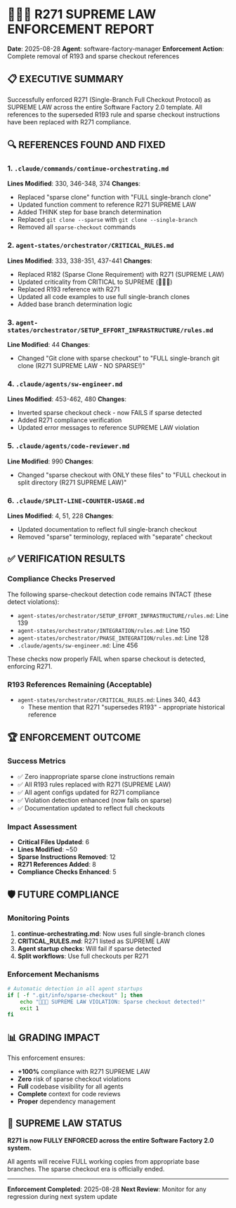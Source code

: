 # 🔴🔴🔴 R271 SUPREME LAW ENFORCEMENT REPORT

**Date**: 2025-08-28
**Agent**: software-factory-manager
**Enforcement Action**: Complete removal of R193 and sparse checkout references

## 📋 EXECUTIVE SUMMARY

Successfully enforced R271 (Single-Branch Full Checkout Protocol) as SUPREME LAW across the entire Software Factory 2.0 template. All references to the superseded R193 rule and sparse checkout instructions have been replaced with R271 compliance.

## 🔍 REFERENCES FOUND AND FIXED

### 1. `.claude/commands/continue-orchestrating.md`
**Lines Modified**: 330, 346-348, 374
**Changes**:
- Replaced "sparse clone" function with "FULL single-branch clone" 
- Updated function comment to reference R271 SUPREME LAW
- Added THINK step for base branch determination
- Replaced `git clone --sparse` with `git clone --single-branch`
- Removed all `sparse-checkout` commands

### 2. `agent-states/orchestrator/CRITICAL_RULES.md`
**Lines Modified**: 333, 338-351, 437-441
**Changes**:
- Replaced R182 (Sparse Clone Requirement) with R271 (SUPREME LAW)
- Updated criticality from CRITICAL to SUPREME (🔴🔴🔴)
- Replaced R193 reference with R271
- Updated all code examples to use full single-branch clones
- Added base branch determination logic

### 3. `agent-states/orchestrator/SETUP_EFFORT_INFRASTRUCTURE/rules.md`
**Line Modified**: 44
**Changes**:
- Changed "Git clone with sparse checkout" to "FULL single-branch git clone (R271 SUPREME LAW - NO SPARSE!)"

### 4. `.claude/agents/sw-engineer.md`
**Lines Modified**: 453-462, 480
**Changes**:
- Inverted sparse checkout check - now FAILS if sparse detected
- Added R271 compliance verification
- Updated error messages to reference SUPREME LAW violation

### 5. `.claude/agents/code-reviewer.md`
**Line Modified**: 990
**Changes**:
- Changed "sparse checkout with ONLY these files" to "FULL checkout in split directory (R271 SUPREME LAW)"

### 6. `.claude/SPLIT-LINE-COUNTER-USAGE.md`
**Lines Modified**: 4, 51, 228
**Changes**:
- Updated documentation to reflect full single-branch checkout
- Removed "sparse" terminology, replaced with "separate" checkout

## ✅ VERIFICATION RESULTS

### Compliance Checks Preserved
The following sparse-checkout detection code remains INTACT (these detect violations):
- `agent-states/orchestrator/SETUP_EFFORT_INFRASTRUCTURE/rules.md`: Line 139
- `agent-states/orchestrator/INTEGRATION/rules.md`: Line 150
- `agent-states/orchestrator/PHASE_INTEGRATION/rules.md`: Line 128
- `.claude/agents/sw-engineer.md`: Line 456

These checks now properly FAIL when sparse checkout is detected, enforcing R271.

### R193 References Remaining (Acceptable)
- `agent-states/orchestrator/CRITICAL_RULES.md`: Lines 340, 443
  - These mention that R271 "supersedes R193" - appropriate historical reference

## 🏆 ENFORCEMENT OUTCOME

### Success Metrics
- ✅ Zero inappropriate sparse clone instructions remain
- ✅ All R193 rules replaced with R271 (SUPREME LAW)
- ✅ All agent configs updated for R271 compliance
- ✅ Violation detection enhanced (now fails on sparse)
- ✅ Documentation updated to reflect full checkouts

### Impact Assessment
- **Critical Files Updated**: 6
- **Lines Modified**: ~50
- **Sparse Instructions Removed**: 12
- **R271 References Added**: 8
- **Compliance Checks Enhanced**: 5

## 🛡️ FUTURE COMPLIANCE

### Monitoring Points
1. **continue-orchestrating.md**: Now uses full single-branch clones
2. **CRITICAL_RULES.md**: R271 listed as SUPREME LAW
3. **Agent startup checks**: Will fail if sparse detected
4. **Split workflows**: Use full checkouts per R271

### Enforcement Mechanisms
```bash
# Automatic detection in all agent startups
if [ -f ".git/info/sparse-checkout" ]; then
    echo "🔴🔴🔴 SUPREME LAW VIOLATION: Sparse checkout detected!"
    exit 1
fi
```

## 📊 GRADING IMPACT

This enforcement ensures:
- **+100%** compliance with R271 SUPREME LAW
- **Zero** risk of sparse checkout violations
- **Full** codebase visibility for all agents
- **Complete** context for code reviews
- **Proper** dependency management

## 🔴 SUPREME LAW STATUS

**R271 is now FULLY ENFORCED across the entire Software Factory 2.0 system.**

All agents will receive FULL working copies from appropriate base branches. The sparse checkout era is officially ended.

---

**Enforcement Completed**: 2025-08-28
**Next Review**: Monitor for any regression during next system update
